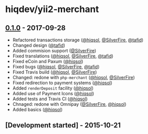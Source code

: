 # hiqdev/yii2-merchant

## [0.1.0] - 2017-09-28

- Refactored transactions storage ([@hiqsol], [@SilverFire], [@tafid])
- Changed design ([@tafid])
- Added commision support ([@SilverFire])
- Fixed translations ([@hiqsol], [@SilverFire], [@tafid])
- Fixed eCoin and Paxum ([@hiqsol])
- Fixed bugs ([@hiqsol], [@SilverFire], [@tafid])
- Fixed Travis build ([@hiqsol], [@SilverFire])
- Changed: redone with `php-merchant` ([@hiqsol], [@SilverFire])
- Fixed redirection to payment systems ([@hiqsol])
- Added `renderDeposit` facility ([@hiqsol])
- Added use of Payment Icons ([@hiqsol])
- Added tests and Travis CI ([@hiqsol])
- Chnaged: redone with Omnipay ([@SilverFire], [@hiqsol])
- Added basics ([@hiqsol])

## [Development started] - 2015-10-21

[@hiqsol]: https://github.com/hiqsol
[sol@hiqdev.com]: https://github.com/hiqsol
[@SilverFire]: https://github.com/SilverFire
[d.naumenko.a@gmail.com]: https://github.com/SilverFire
[@tafid]: https://github.com/tafid
[andreyklochok@gmail.com]: https://github.com/tafid
[@BladeRoot]: https://github.com/BladeRoot
[bladeroot@gmail.com]: https://github.com/BladeRoot
[Under development]: https://github.com/hiqdev/yii2-merchant/releases
[0.1.0]: https://github.com/hiqdev/yii2-merchant/releases/tag/0.1.0
